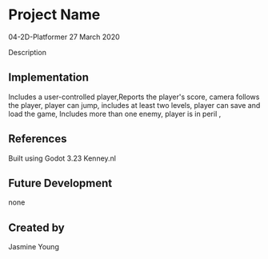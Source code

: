 # Project Name 

04-2D-Platformer 27 March 2020

Description
 
 ## Implementation

Includes a user-controlled player,Reports the player's score,  camera follows the player,  player can jump, includes at least two levels, player can save and load the game, Includes more than one enemy, player is in peril
 ,
## References 
Built using Godot 3.23
Kenney.nl

## Future Development 
none

## Created by 
Jasmine Young
